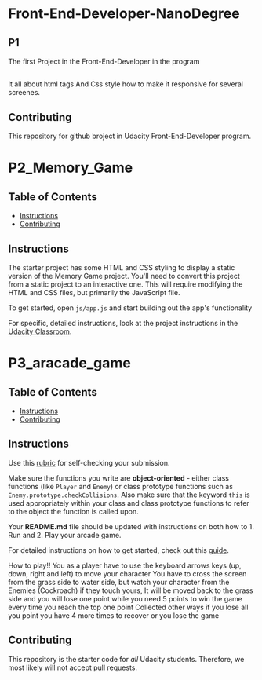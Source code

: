 # Front-End-Developer-NanoDegree

## P1 
The first Project in the Front-End-Developer in the program
## 
It all about html tags And Css style how to make it responsive for several screenes.

## Contributing

This repository for github broject in Udacity Front-End-Developer program.

# P2_Memory_Game
## Table of Contents

* [Instructions](#instructions)
* [Contributing](#contributing)

## Instructions

The starter project has some HTML and CSS styling to display a static version of the Memory Game project. You'll need to convert this project from a static project to an interactive one. This will require modifying the HTML and CSS files, but primarily the JavaScript file.

To get started, open `js/app.js` and start building out the app's functionality

For specific, detailed instructions, look at the project instructions in the [Udacity Classroom](https://classroom.udacity.com/me).



# P3_aracade_game 

## Table of Contents

- [Instructions](#instructions)
- [Contributing](#contributing)

## Instructions

Use this [rubric](https://review.udacity.com/#!/rubrics/15/view) for self-checking your submission.

Make sure the functions you write are **object-oriented** - either class functions (like `Player` and `Enemy`) or class prototype functions such as `Enemy.prototype.checkCollisions`. Also make sure that the keyword `this` is used appropriately within your class and class prototype functions to refer to the object the function is called upon.

Your **README.md** file should be updated with instructions on both how to 1. Run and 2. Play your arcade game.

For detailed instructions on how to get started, check out this [guide](https://docs.google.com/document/d/1v01aScPjSWCCWQLIpFqvg3-vXLH2e8_SZQKC8jNO0Dc/pub?embedded=true).



How to play!!
You as a player have to use the keyboard arrows keys (up, down, right and left) to move your character 
You have to cross the screen from the grass side to water side, but watch your character from the Enemies (Cockroach) if they touch yours, It will be moved back to the grass side and you will lose one point while you need 5 points to win the game every time you reach the top one point 
Collected other ways if you lose all you point you have 4 more times to recover or you lose the game 



## Contributing

This repository is the starter code for _all_ Udacity students. Therefore, we most likely will not accept pull requests.




